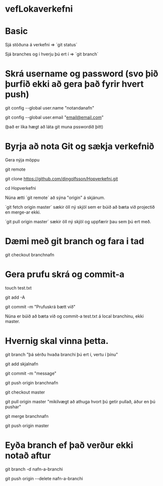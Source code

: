 # vefLokaverkefni


# Basic

Sjá stöðuna á verkefni => ´git status´

Sjá branches og í hverju þú ert í => ´git branch´

# Skrá username og password (svo þið þurfið ekki að gera það fyrir hvert push)

git config --global user.name "notandanafn"

git config --global user.email "email@email.com"

(það er líka hægt að láta git muna psswordið þitt)

# Byrja að nota Git og sækja verkefnið

Gera nýja möppu

git remote

git clone https://github.com/dingolfsson/Hopverkefni.git

cd Hopverkefni

Núna ætti ´git remote´ að sýna "origin" á skjánum.

´git fetch origin master´ sækir öll ný skjöl sem er búið að bæta við projectið en merge-ar ekki.

´git pull origin master´ sækir öll ný skjöl og uppfærir þau sem þú ert með.

# Dæmi með git branch og fara i tad

git checkout branchnafn

# Gera prufu skrá og commit-a

touch test.txt

git add -A

git commit -m "Prufuskrá bætt við"

Núna er búið að bæta við og commit-a test.txt á local branchinu, ekki master.

# Hvernig skal vinna þetta.

git branch "þá sérðu hvaða branchi þú ert í, vertu í þínu"

git add skjalnafn

git commit -m "message"

git push origin branchnafn

git checkout master

git pull origin master  "mikilvægt að athuga hvort þú getir pullað, áður en þú pushar"

git merge branchnafn

git push origin master

# Eyða branch ef það verður ekki notað aftur

git branch -d nafn-a-branchi

git push origin --delete nafn-a-branchi
